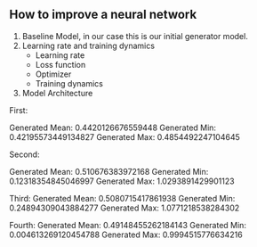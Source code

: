 ## How to improve a neural network

1. Baseline Model, in our case this is our initial generator model.
2. Learning rate and training dynamics
    - Learning rate
    - Loss function
    - Optimizer
    - Training dynamics
3. Model Architecture


First:

Generated Mean: 0.4420126676559448
Generated Min: 0.42195573449134827
Generated Max: 0.4854492247104645

Second:

Generated Mean: 0.510676383972168
Generated Min: 0.12318354845046997
Generated Max: 1.0293891429901123

Third:
Generated Mean: 0.5080715417861938
Generated Min: 0.24894309043884277
Generated Max: 1.0771218538284302

Fourth:
Generated Mean: 0.49148455262184143
Generated Min: 0.004613269120454788
Generated Max: 0.9994515776634216